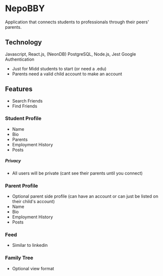 # NepoBBY  
Application that connects students to professionals through their peers' parents. 

## Technology
Javascript, React.js, (NeonDB) PostgreSQL, Node.js, Jest
Google Authentication
- Just for Midd students to start (or need a .edu) 
- Parents need a valid child account to make an account

## Features  
- Search Friends
- Find Friends
### Student Profile  
- Name
- Bio
- Parents
- Employment History
- Posts
##### Privacy
- All users will be private (cant see their parents until you connect)
### Parent Profile  
- Optional parent side profile (can have an account or can just be listed on their child's account)
- Name
- Bio
- Employment History
- Posts
### Feed  
- Similar to linkedin
### Family Tree  
- Optional view format
